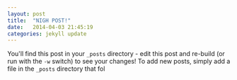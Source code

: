 ```yaml
---
layout: post
title:  "NIGH POST!"
date:   2014-04-03 21:45:19
categories: jekyll update
---
```


You'll find this post in your `_posts` directory - edit this post and re-build (or run with the `-w` switch) to see your changes!
To add new posts, simply add a file in the `_posts` directory that fol